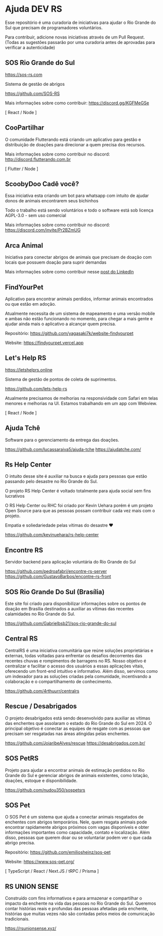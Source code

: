 # Ajuda DEV RS
Esse repositório é uma curadoria  de iniciativas para ajudar o Rio Grande do Sul que precisam de programadores voluntários.

Para contribuir, adicione novas iniciativas através de um Pull Request. (Todas as sugestões passarão por uma curadoria antes de aprovadas para verificar a autenticidade)

## SOS Rio Grande do Sul
https://sos-rs.com

Sistema de gestão de abrigos

https://github.com/SOS-RS

Mais informações sobre como contribuir:  https://discord.gg/KGFMeGSe

[ React / Node ]

## CooPartilhar
O comunidade Flutterando está criando um aplicativo para gestão e distribuição de doações para direcionar a quem precisa dos recursos.

Mais informações sobre como contribuir no discord: http://discord.flutterando.com.br

[ Flutter / Node ]

## ScoobyDoo Cadê você?
Essa iniciativa esta criando um bot para whatsapp com intuito de ajudar donos de animais encontrarem seus bichinhos

Todo o trabalho está sendo voluntários e todo o software está sob licença AGPL-3.0 - sem uso comercial

Mais informações sobre como contribuir no discord: https://discord.com/invite/Pr2BZmUG

## Arca Animal
Iniciativa para conectar abrigos de animais que precisam de doação com locais que possuem doação para suprir demandas

Mais informações sobre como contribuir nesse [post do LinkedIn](https://www.linkedin.com/posts/carinezanotto_tech-uxwriting-designconversacional-activity-7195926836315340801-q6Zi?utm_source=share&utm_medium=member_desktop)

## FindYourPet

Aplicativo para encontrar animais perdidos, informar animais encontrados ou que estão em adoção.

Atualmente necessita de um sistema de mapeamento e uma versão mobile e ambas não estão funcionando no momento, para chegar a mais gente e ajudar ainda mais o aplicativo a alcançar quem precisa.

Repositório: https://github.com/yagasaki7k/website-findyourpet

Website: https://findyourpet.vercel.app

## Let's Help RS
https://letshelprs.online

Sistema de gestão de pontos de coleta de suprimentos.

https://github.com/lets-help-rs

Atualmente precisamos de melhorias na responsividade com Safari em telas menores e melhorias na UI. 
Estamos trabalhando em um app com Webview.

[ React / Node ]

## Ajuda Tchê

Software para o gerenciamento da entrega das doações.

https://github.com/lucassaraiva5/ajuda-tche
https://ajudatche.com/


## Rs Help Center

O intuito desse site é auxiliar na busca e ajuda para pessoas que estão passando pelo desastre no Rio Grande do Sul.

O projeto RS Help Center é voltado totalmente para ajuda social sem fins lucrativos

O RS Help Center ou RHC foi criado por Kevin Uehara porém é um projeto Open Source para que as pessoas possam contribuir cada vez mais com o projeto.

Empatia e soliedariedade pelas vítimas do desastre ❤️

https://github.com/kevinuehara/rs-help-center

## Encontre RS

Servidor backend para aplicação voluntária do Rio Grande do Sul

https://github.com/pedroafabri/encontre-rs-server
https://github.com/GustavoBarbos/encontre-rs-front

## SOS Rio Grande Do Sul (Brasília)

Este site foi criado para disponibilizar informações sobre os pontos de doação em Brasília destinados a auxiliar as vítimas das recentes calamidades no Rio Grande do Sul.

https://github.com/Gabrielbsb21/sos-rio-grande-do-sul

## Central RS

CentralRS é uma iniciativa comunitária que reúne soluções proprietárias e externas, todas voltadas para enfrentar os desafios decorrentes das recentes chuvas e rompimentos de barragens no RS. Nosso objetivo é centralizar e facilitar o acesso dos usuários a essas aplicações vitais, oferecendo um front-end intuitivo e informativo. Além disso, servimos como um indexador para as soluções criadas pela comunidade, incentivando a colaboração e o compartilhamento de conhecimento. 

https://github.com/4rthuurr/centralrs

## Rescue / Desabrigados

O projeto desabrigados está sendo desenvolvido para auxiliar as vítimas das enchentes que assolaram o estado do Rio Grande do Sul em 2024. O principal objetivo é conectar as equipes de resgate com as pessoas que precisam ser resgatadas nas áreas atingidas pelas enchentes.

https://github.com/JoiaribeAlves/rescue
https://desabrigados.com.br/

## SOS PetRS

Projeto para ajudar a encontrar animais de estimação perdidos no Rio Grande do Sul e gerenciar abrigos de animais existentes, como lotação, doações, estoque e disponibilidade.

https://github.com/nudou350/sospetsrs

## SOS Pet

O SOS Pet é um sistema que ajuda a conectar animais resgatados de enchentes com abrigos temporários. Nele, quem resgata animais pode encontrar rapidamente abrigos próximos com vagas disponíveis e obter informações importantes como capacidade, contato e localização. Além disso, pessoas que querem doar ou se voluntariar podem ver o que cada abrigo precisa.

Repositório: https://github.com/emiliosheinz/sos-pet

Website: https://www.sos-pet.org/

[ TypeScript / React / Next.JS / tRPC / Prisma ]

## RS UNION SENSE
Construído com fins informativos e para armazenar e compartilhar o impacto da enchente na vida das pessoas no Rio Grande do Sul. Queremos contar histórias reais e profundas das pessoas afetadas pela enchente, histórias que muitas vezes não são contadas pelos meios de comunicação tradicionais.

https://rsunionsense.xyz/


